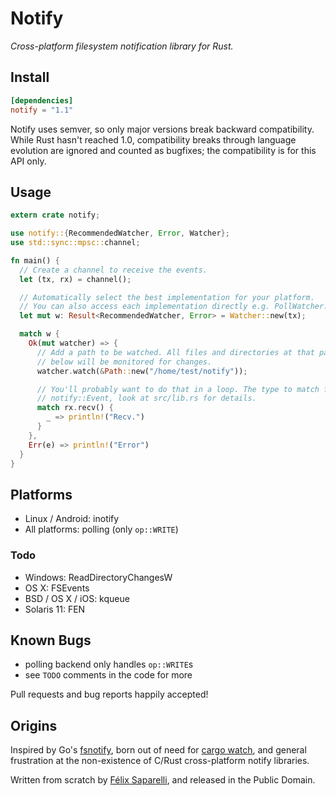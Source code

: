 # Notify

_Cross-platform filesystem notification library for Rust._

## Install

```toml
[dependencies]
notify = "1.1"
```

Notify uses semver, so only major versions break backward compatibility. While
Rust hasn't reached 1.0, compatibility breaks through language evolution are
ignored and counted as bugfixes; the compatibility is for this API only.

## Usage

```rust
extern crate notify;

use notify::{RecommendedWatcher, Error, Watcher};
use std::sync::mpsc::channel;

fn main() {
  // Create a channel to receive the events.
  let (tx, rx) = channel();

  // Automatically select the best implementation for your platform.
  // You can also access each implementation directly e.g. PollWatcher.
  let mut w: Result<RecommendedWatcher, Error> = Watcher::new(tx);

  match w {
    Ok(mut watcher) => {
      // Add a path to be watched. All files and directories at that path and
      // below will be monitored for changes.
      watcher.watch(&Path::new("/home/test/notify"));

      // You'll probably want to do that in a loop. The type to match for is
      // notify::Event, look at src/lib.rs for details.
      match rx.recv() {
        _ => println!("Recv.")
      }
    },
    Err(e) => println!("Error")
  }
}
```

## Platforms

- Linux / Android: inotify
- All platforms: polling (only `op::WRITE`)

### Todo

- Windows: ReadDirectoryChangesW
- OS X: FSEvents
- BSD / OS X / iOS: kqueue
- Solaris 11: FEN

## Known Bugs

- polling backend only handles `op::WRITE`s
- see `TODO` comments in the code for more

Pull requests and bug reports happily accepted!

## Origins

Inspired by Go's [fsnotify](https://github.com/go-fsnotify/fsnotify), born out
of need for [cargo watch](https://github.com/passcod/cargo-watch), and general
frustration at the non-existence of C/Rust cross-platform notify libraries.

Written from scratch by [Félix Saparelli](https://passcod.name), and released
in the Public Domain.

